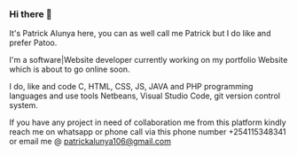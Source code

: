 ### Hi there 👋

It's Patrick Alunya here, you can as well call me Patrick but I do like and prefer Patoo.

I'm a software|Website developer currently working on my portfolio Website which is about to go online soon.

I do, like and code C, HTML, CSS, JS, JAVA and PHP programming languages and use tools Netbeans, Visual Studio Code, git version control system.

If you have any project in need of collaboration me from this platform kindly reach me on whatsapp or phone call via this phone number +254115348341 or email me @ patrickalunya106@gmail.com

<!--
**alunyapatrick2022/alunyapatrick2022** is a ✨ _special_ ✨ repository because its `README.md` (this file) appears on your GitHub profile.

Here are some ideas to get you started:

- 🔭 I’m currently working on ...
- 🌱 I’m currently learning ...
- 👯 I’m looking to collaborate on ...
- 🤔 I’m looking for help with ...
- 💬 Ask me about ...
- 📫 How to reach me: ...
- 😄 Pronouns: ...
- ⚡ Fun fact: ...
-->
